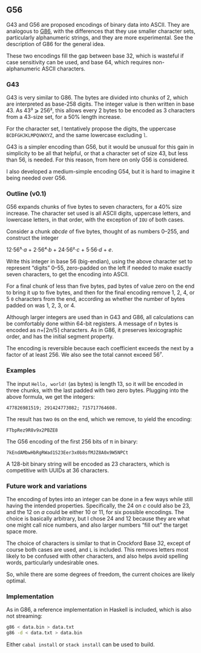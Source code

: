 ##  G56

G43 and G56 are proposed encodings of binary data into ASCII.  They are
analogous to [G86](https://github.com/galenhuntington/g86), with
the differences that they use smaller character sets, particularly
alphanumeric strings, and they are more experimental.  See the
description of G86 for the general idea.

These two encodings fill the gap between base 32, which is wasteful
if case sensitivity can be used, and base 64, which requires
non-alphanumeric ASCII characters.

### G43

G43 is very similar to G86.  The bytes are divided into chunks of
2, which are interpreted as base-258 digits.  The integer value is
then written in base 43.  As 43³ ⩾ 256², this allows every 2
bytes to be encoded as 3 characters from a 43-size set, for a 50%
length increase.

For the character set, I tentatively propose the digits, the uppercase
`BCDFGHJKLMPQVWXYZ`, and the same lowercase excluding `l`.

G43 is a simpler encoding than G56, but it would be unusual for this
gain in simplicity to be all that helpful, or that a character set
of size 43, but less than 56, is needed.  For this reason, from here
on only G56 is considered.

I also developed a medium-simple encoding G54, but it is hard to
imagine it being needed over G56.

### Outline (v0.1)

G56 expands chunks of five bytes to seven characters, for a 40%
size increase.  The character set used is all ASCII digits, uppercase
letters, and lowercase letters, in that order, with the exception of
`IOU` of both cases.

Consider a chunk _abcde_ of five bytes, thought of as numbers 0–255,
and construct the integer

12·56⁵·_a_ + 2·56⁴·_b_ + 24·56²·_c_ + 5·56·_d_ + _e_.

Write this integer in base 56 (big-endian), using the above character
set to represent “digits” 0–55, zero-padded on the left if needed
to make exactly seven characters, to get the encoding into ASCII.

For a final chunk of less than five bytes, pad bytes of value zero on
the end to bring it up to five bytes, and then for the final encoding
remove 1, 2, 4, or 5 `0` characters from the end, according as whether
the number of bytes padded on was 1, 2, 3, or 4.

Although larger integers are used than in G43 and G86, all calculations
can be comfortably done within 64-bit registers.  A message of _n_
bytes is encoded as _n_+⌈2&#xfeff;_n_/5⌉ characters.  As in G86,
it preserves lexicographic order, and has the initial segment property.

The encoding is reversible because each coefficient exceeds the next by
a factor of at least 256.  We also see the total cannot exceed 56⁷.

### Examples

The input `Hello, world!` (as bytes) is length 13, so it will be
encoded in three chunks, with the last padded with two zero bytes.
Plugging into the above formula, we get the integers:

```
477826981519; 291424773082; 715717764608.
```

The result has two `0`s on the end, which we remove, to yield the
encoding:

```
FTbpRez9R8v9x2PBZE8
```

The G56 encoding of the first 256 bits of π in binary:

```
7kEndAMbwHbRgRWad1S23Eer3x0b8sfMJZ8A0x9W5NPCt
```

A 128-bit binary string will be encoded as 23 characters, which is
competitive with UUIDs at 36 characters.

### Future work and variations

The encoding of bytes into an integer can be done in a few ways while
still having the intended properties.  Specifically, the 24 on _c_
could also be 23, and the 12 on _a_ could be either 10 or 11, for
six possible encodings.  The choice is basically arbitrary, but I
chose 24 and 12 because they are what one might call nice numbers,
and also larger numbers “fill out” the target space more.

The choice of characters is similar to that in Crockford Base 32,
except of course both cases are used, and `L` is included.  This
removes letters most likely to be confused with other characters,
and also helps avoid spelling words, particularly undesirable ones.

So, while there are some degrees of freedom, the current choices are
likely optimal.

### Implementation

As in G86, a reference implementation in Haskell is included, which
is also not streaming:

```bash
g86 < data.bin > data.txt
g86 -d < data.txt > data.bin
```

Either `cabal install` or `stack install` can be used to build.
